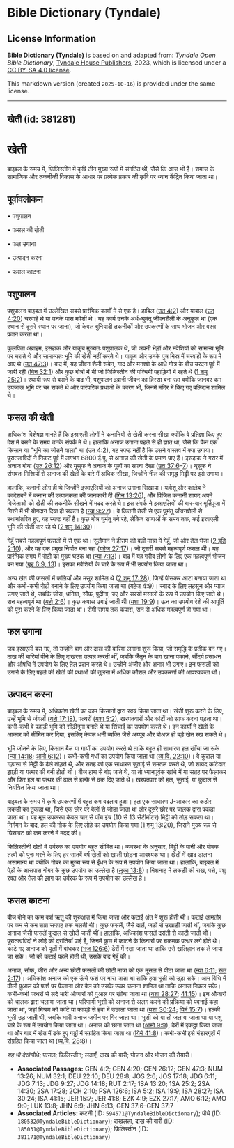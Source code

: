 # Bible Dictionary (Tyndale)

## License Information

**Bible Dictionary (Tyndale)** is based on and adapted from: _Tyndale Open Bible Dictionary_, [Tyndale House Publishers](https://tyndaleopenresources.com/), 2023, which is licensed under a [CC BY-SA 4.0 license](https://creativecommons.org/licenses/by-sa/4.0/legalcode.en).

This markdown version (created `2025-10-16`) is provided under the same license.



--------------------------------

## खेती (id: 381281)

खेती
====

बाइबल के समय में, फिलिस्तीन में कृषि तीन मुख्य रूपों में संगठित थी, जैसे कि आज भी है। समाज के सामाजिक और तकनीकी विकास के आधार पर प्रत्येक प्रकार की कृषि पर ध्यान केंद्रित किया जाता था।

पूर्वावलोकन
-----------

• पशुपालन

• फसल की खेती

• फल उगाना

• उत्पादन करना

• फसल काटना

पशुपालन
-------

पशुपालन बाइबल में उल्लेखित सबसे प्रारंभिक कार्यों में से एक है। हाबिल ([उत 4:2](https://ref.ly/Gen4:2)) और याबाल ([उत 4:20](https://ref.ly/Gen4:20)) चरवाहे थे या उनके पास मवेशी थे। यह कार्य उनके अर्ध\-घुमंतू जीवनशैली के अनुकूल था (एक स्थान से दूसरे स्थान पर जाना), जो केवल बुनियादी तकनीकों और उपकरणों के साथ भोजन और वस्त्र प्रदान करता था।

कुलपिता अब्राहम, इसहाक और याकूब मुख्यतः पशुपालक थे, जो अपनी भेड़ों और मवेशियों को सामान्य भूमि पर चराते थे और सामान्यतः भूमि की खेती नहीं करते थे। याकूब और उनके पुत्र मिस्र में चरवाहों के रूप में आए थे ([उत 47:3](https://ref.ly/Gen47:3))। बाद में, यह जीवन शैली रूबेन, गाद और मनश्शे के आधे गोत्र के बीच यरदन पूर्व में जारी रही ([गिन 32:1](https://ref.ly/Num32:1)) और कुछ गोत्रों में भी जो फिलिस्तीन की पश्चिमी पहाड़ियों में रहते थे ([1 शमू 25:2](https://ref.ly/1Sam25:2))। स्थायी रूप से बसने के बाद भी, पशुपालन इब्रानी जीवन का हिस्सा बना रहा क्योंकि जानवर कम उपजाऊ भूमि पर चर सकते थे और पारंपरिक प्रथाओं के कारण भी, जिनमें मंदिर में किए गए बलिदान शामिल थे।

फसल की खेती
-----------

अधिकांश विशेषज्ञ मानते हैं कि इस्राएली लोगों ने कनानियों से खेती करना सीखा क्योंकि वे प्रतिज्ञा किए हुए देश में बसने के समय उनके संपर्क में थे। हालांकि अनाज उगाना पहले से ही ज्ञात था, जैसे कि कैन एक किसान या "भूमि का जोतने वाला" था ([उत 4:2](https://ref.ly/Gen4:2)), यह स्पष्ट नहीं है कि उसने वास्तव में क्या उगाया। पुरातत्वविदों ने निकट पूर्व में लगभग 6800 ई.पू. से अनाज की खेती के प्रमाण पाए हैं। इसहाक ने गरार में अनाज बोया ([उत 26:12](https://ref.ly/Gen26:12)) और यूसुफ ने अनाज के पूलों का सपना देखा ([उत 37:6](https://ref.ly/Gen37:6-Gen37:7)–[7](https://ref.ly/Gen37:6-Gen37:7))। यूसुफ ने संभवतः मिस्रियों से अनाज की खेती के बारे में अधिक सीखा, जिन्होंने नील की समृद्ध मिट्टी पर इसे उगाया।

हालांकि, कनानी लोग ही थे जिन्होंने इस्राएलियों को अनाज उगाना सिखाया। यहोशू और कालेब ने कादेशबर्ने में कनान की उत्पादकता की जानकारी दी ([गिन 13:26](https://ref.ly/Num13:26)), और विजित कनानी शायद अपने विजेताओं को खेती की तकनीकें सीखने में मदद करते थे। इस संपर्क ने इस्राएलियों की बार\-बार मूर्तिपूजा में गिरने में भी योगदान दिया हो सकता है ([न्या 9:27](https://ref.ly/Judg9:27))। वे कितनी तेजी से एक घुमंतू जीवनशैली से स्थानांतरित हुए, यह स्पष्ट नहीं है। कुछ गोत्र घुमंतू बने रहे, लेकिन राजाओं के समय तक, कई इस्राएली भूमि की खेती कर रहे थे ([2 शमू 14:30](https://ref.ly/2Sam14:30))।

गेहूँ सबसे महत्वपूर्ण फसलों में से एक था। सुलैमान ने हीराम को बड़ी मात्रा में गेहूँ, जौ और तेल भेजा ([2 इति 2:10](https://ref.ly/2Chr2:10)), और यह एक प्रमुख निर्यात बना रहा ([यहेज 27:17](https://ref.ly/Ezek27:17))। जौ दूसरी सबसे महत्वपूर्ण फसल थी। यह प्रारंभिक समय में रोटी का मुख्य घटक था ([न्या 7:13](https://ref.ly/Judg7:13))। बाद में यह गरीब लोगों के लिए एक महत्वपूर्ण भोजन बन गया ([यूह 6:9, 13](https://ref.ly/John6:9,John6:13))। इसका मवेशियों के चारे के रूप में भी उपयोग किया जाता था।

अन्य खेत की फसलों में फलियाँ और मसूर शामिल थे ([2 शमू 17:28](https://ref.ly/2Sam17:28)), जिन्हें पीसकर आटा बनाया जाता था और कभी\-कभी रोटी बनाने के लिए उपयोग किया जाता था ([यहेज 4:9](https://ref.ly/Ezek4:9))। स्वाद के लिए लहसुन और प्याज उगाए जाते थे, जबकि जीरा, धनिया, सौंफ, पुदीना, रुए और सरसों मसालों के रूप में उपयोग किए जाते थे। सन महत्वपूर्ण था ([यहो 2:6](https://ref.ly/Josh2:6))। कुछ कपास उगाई जाती थी ([यशा 19:9](https://ref.ly/Isa19:9))। ऊन का उपयोग रेशे की आपूर्ति को पूरा करने के लिए किया जाता था। रोमी समय तक कपास, सन से अधिक महत्वपूर्ण हो गया था।

फल उगाना
--------

जब इस्राएली बस गए, तो उन्होंने बाग और दाख की बारियां लगाना शुरू किया, जो समृद्धि के प्रतीक बन गए। दाख की बारियां पीने के लिए दाखरस उत्पन्न करती थीं, जबकि जैतून के बाग खाना पकाने, सौंदर्य प्रसाधन और औषधि में उपयोग के लिए तेल प्रदान करते थे। उन्होंने अंजीर और अनार भी उगाए। इन फसलों को उगाने के लिए पहले की खेती की प्रथाओं की तुलना में अधिक कौशल और उपकरणों की आवश्यकता थी।

उत्पादन करना
------------

बाइबल के समय में, अधिकांश खेती का काम किसानों द्वारा स्वयं किया जाता था। खेती शुरू करने के लिए, उन्हें भूमि से जंगलों ([यहो 17:18](https://ref.ly/Josh17:18)), पत्थरों ([यशा 5:2](https://ref.ly/Isa5:2)), खरपतवारों और कांटों को साफ करना पड़ता था। कभी\-कभी वे पहाड़ी भूमि को सीढ़ीनुमा बनाते थे या सिंचाई का उपयोग करते थे। इन कार्यों ने खेतों के आकार को सीमित कर दिया, इसलिए केवल धनी व्यक्ति जैसे अय्यूब और बोअज़ ही बड़े खेत रख सकते थे।

भूमि जोतने के लिए, किसान बैल या गायों का उपयोग करते थे ताकि बहुत ही साधारण हल खींचा जा सके ([न्या 14:18](https://ref.ly/Judg14:18); [आमो 6:12](https://ref.ly/Amos6:12))। कभी\-कभी गधों का उपयोग किया जाता था ([व्य.वि. 22:10](https://ref.ly/Deut22:10))। वे कुदाल या गड़ासा से मिट्टी के ढेले तोड़ते थे, और सतह को एक साधारण जुताई से समतल करते थे, जो शायद कांटेदार झाड़ी या पत्थर की बनी होती थी। बीज हाथ से बोए जाते थे, या तो ध्यानपूर्वक खांचे में या सतह पर फैलाकर और फिर हल या पत्थर की ढाल से हल्के से ढक दिए जाते थे। खरपतवार को हल, जुताई, या कुदाल से नियंत्रित किया जाता था।

बाइबल के समय में कृषि उपकरणों में बहुत कम बदलाव हुआ। हल एक साधारण J\-आकार का कठोर लकड़ी का टुकड़ा था, जिसे एक छोर पर बैलों से जोड़ा जाता था और दूसरे छोर पर चालक द्वारा पकड़ा जाता था। यह मूल उपकरण केवल चार से पाँच इंच (10 से 13 सेंटीमीटर) मिट्टी को तोड़ सकता था। निर्गमन के बाद, हल की नोक के लिए लोहे का उपयोग किया गया ([1 शमू 13:20](https://ref.ly/1Sam13:20)), जिसने मुख्य रूप से घिसावट को कम करने में मदद की।

फिलिस्तीनी खेतों में उर्वरक का उपयोग बहुत सीमित था। व्यवस्था के अनुसार, मिट्टी के पानी और पोषक तत्वों को पुनः भरने के लिए हर सातवें वर्ष खेतों को खाली छोड़ना आवश्यक था। खेतों में खाद डालना असामान्य था क्योंकि गोबर का मुख्य रूप से ईंधन के रूप में उपयोग किया जाता था। हालांकि, बाइबल में पेड़ों के आसपास गोबर के कुछ उपयोग का उल्लेख है ([लूका 13:8](https://ref.ly/Luke13:8))। मिशनाह में लकड़ी की राख, पत्ते, पशु रक्त और तेल की झाग का उर्वरक के रूप में उपयोग का उल्लेख है।

फसल काटना
---------

बीज बोने का काम वर्षा ऋतु की शुरुआत में किया जाता और कटाई अंत में शुरू होती थी। कटाई आमतौर पर कम से कम सात सप्ताह तक चलती थी। कुछ फसलें, जैसे दालें, जड़ों से उखाड़ी जाती थीं, जबकि कुछ अनाज जैसी फसलें कुदाल से खोदी जाती थीं। हालांकि, अधिकांश फसलें दरांती से काटी जाती थीं। पुरातत्वविदों ने लोहे की दरांतियाँ पाई हैं, जिनमें कुछ में काटने के किनारों पर चकमक पत्थर लगे होते थे। काटे गए अनाज को पूलों में बांधकर ([भज 126:6](https://ref.ly/Ps126:6)) ढेरों में रखा जाता था ताकि उसे खलिहान तक ले जाया जा सके। जौ की कटाई पहले होती थी, उसके बाद गेहूँ की।

अनाज, सौंफ, जीरा और अन्य छोटी फसलों की छोटी मात्रा को एक मूसल से पीटा जाता था ([न्या 6:11](https://ref.ly/Judg6:11); [रूत 2:17](https://ref.ly/Ruth2:17))। अधिकांश अनाज को एक ऊंचे फर्श पर मारा जाता था ताकि हवा भूसी को उड़ा सके। आम विधि में ढीली पुआल को फर्श पर फैलाना और बैल को उसके ऊपर चलाना शामिल था ताकि अनाज निकल सके। कभी\-कभी पत्थरों से लदे भारी औजारों को पुआल पर खींचा जाता था ([यशा 28:27](https://ref.ly/Isa28:27); [41:15](https://ref.ly/Isa41:15))। इन औजारों को चालक द्वारा चलाया जाता था। परिणामी भूसी को अनाज से अलग करने की प्रक्रिया को पवनाई कहा जाता था, जहां मिश्रण को कांटे या फावड़े से हवा में उछाला जाता था ([यशा 30:24](https://ref.ly/Isa30:24); [यिर्म 15:7](https://ref.ly/Jer15:7))। हल्की भूसी उड़ जाती थी, जबकि भारी अनाज जमीन पर गिर जाता था। भूसी को या तो जलाया जाता था या पशु चारे के रूप में उपयोग किया जाता था। अनाज को छाना जाता था ([आमो 9:9](https://ref.ly/Amos9:9)), ढेरों में इकट्ठा किया जाता था और बाद में खेत में ढके हुए गड्ढों में संग्रहित किया जाता था ([यिर्म 41:8](https://ref.ly/Jer41:8))। कभी\-कभी इसे भंडारगृहों में संग्रहित किया जाता था ([व्य.वि. 28:8](https://ref.ly/Deut28:8))।

*यह भी देखें* पौधे; फसल; फिलिस्तीन; लताएँ, दाख की बारी; भोजन और भोजन की तैयारी।

* **Associated Passages:** GEN 4:2; GEN 4:20; GEN 26:12; GEN 47:3; NUM 13:26; NUM 32:1; DEU 22:10; DEU 28:8; JOS 2:6; JOS 17:18; JDG 6:11; JDG 7:13; JDG 9:27; JDG 14:18; RUT 2:17; 1SA 13:20; 1SA 25:2; 2SA 14:30; 2SA 17:28; 2CH 2:10; PSA 126:6; ISA 5:2; ISA 19:9; ISA 28:27; ISA 30:24; ISA 41:15; JER 15:7; JER 41:8; EZK 4:9; EZK 27:17; AMO 6:12; AMO 9:9; LUK 13:8; JHN 6:9; JHN 6:13; GEN 37:6–GEN 37:7
* **Associated Articles:** कटनी (ID: `594571@TyndaleBibleDictionary`); पौधे (ID: `180532@TyndaleBibleDictionary`); दाखलता, दाख की बारी  (ID: `185031@TyndaleBibleDictionary`); फ़िलिस्तीन (ID: `381171@TyndaleBibleDictionary`)

